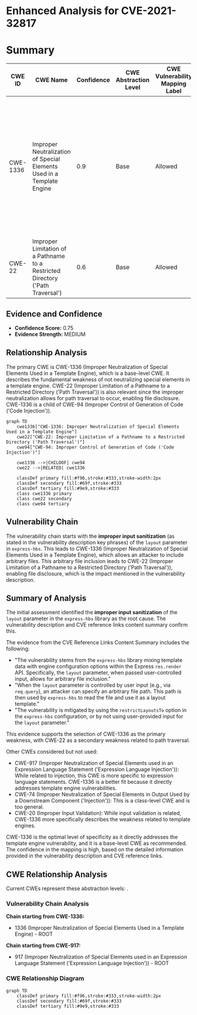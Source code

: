 # Enhanced Analysis for CVE-2021-32817

# Summary
| CWE ID | CWE Name | Confidence | CWE Abstraction Level | CWE Vulnerability Mapping Label | CWE-Vulnerability Mapping Notes |
|---|---|---|---|---|---|
| CWE-1336 | Improper Neutralization of Special Elements Used in a Template Engine | 0.9 | Base | Allowed | Primary CWE. The vulnerability involves the use of a template engine (`express-hbs`) where user-controlled input in the `layout` parameter is not properly neutralized, leading to potential file disclosure. |
| CWE-22 | Improper Limitation of a Pathname to a Restricted Directory ('Path Traversal') | 0.6 | Base | Allowed | Secondary CWE. The file inclusion caused by improper neutralization leads to path traversal. |

## Evidence and Confidence

*   **Confidence Score:** 0.75
*   **Evidence Strength:** MEDIUM

## Relationship Analysis
The primary CWE is CWE-1336 (Improper Neutralization of Special Elements Used in a Template Engine), which is a base-level CWE. It describes the fundamental weakness of not neutralizing special elements in a template engine. CWE-22 (Improper Limitation of a Pathname to a Restricted Directory ('Path Traversal')) is also relevant since the improper neutralization allows for path traversal to occur, enabling file disclosure. CWE-1336 is a child of CWE-94 (Improper Control of Generation of Code ('Code Injection')).

```mermaid
graph TD
    cwe1336["CWE-1336: Improper Neutralization of Special Elements Used in a Template Engine"]
    cwe22["CWE-22: Improper Limitation of a Pathname to a Restricted Directory ('Path Traversal')"]
    cwe94["CWE-94: Improper Control of Generation of Code ('Code Injection')"]

    cwe1336 -->|CHILDOF| cwe94
    cwe22 -->|RELATED| cwe1336

    classDef primary fill:#f96,stroke:#333,stroke-width:2px
    classDef secondary fill:#69f,stroke:#333
    classDef tertiary fill:#9e9,stroke:#333
    class cwe1336 primary
    class cwe22 secondary
    class cwe94 tertiary
```

## Vulnerability Chain
The vulnerability chain starts with the **improper input sanitization** (as stated in the vulnerability description key phrases) of the `layout` parameter in `express-hbs`. This leads to CWE-1336 (Improper Neutralization of Special Elements Used in a Template Engine), which allows an attacker to include arbitrary files. This arbitrary file inclusion leads to CWE-22 (Improper Limitation of a Pathname to a Restricted Directory ('Path Traversal')), enabling file disclosure, which is the impact mentioned in the vulnerability description.

## Summary of Analysis
The initial assessment identified the **improper input sanitization** of the `layout` parameter in the `express-hbs` library as the root cause. The vulnerability description and CVE reference links content summary confirm this.

The evidence from the CVE Reference Links Content Summary includes the following:
- "The vulnerability stems from the `express-hbs` library mixing template data with engine configuration options within the Express `res.render` API. Specifically, the `layout` parameter, when passed user-controlled input, allows for arbitrary file inclusion."
- "When the `layout` parameter is controlled by user input (e.g., via `req.query`), an attacker can specify an arbitrary file path. This path is then used by `express-hbs` to read the file and use it as a layout template."
- "The vulnerability is mitigated by using the `restrictLayoutsTo` option in the `express-hbs` configuration, or by not using user-provided input for the `layout` parameter."

This evidence supports the selection of CWE-1336 as the primary weakness, with CWE-22 as a secondary weakness related to path traversal.

Other CWEs considered but not used:

*   CWE-917 (Improper Neutralization of Special Elements used in an Expression Language Statement ('Expression Language Injection')): While related to injection, this CWE is more specific to expression language statements. CWE-1336 is a better fit because it directly addresses template engine vulnerabilities.
*   CWE-74 (Improper Neutralization of Special Elements in Output Used by a Downstream Component ('Injection')): This is a class-level CWE and is too general.
*   CWE-20 (Improper Input Validation): While input validation is related, CWE-1336 more specifically describes the weakness related to template engines.

CWE-1336 is the optimal level of specificity as it directly addresses the template engine vulnerability, and it is a base-level CWE as recommended. The confidence in the mapping is high, based on the detailed information provided in the vulnerability description and CVE reference links.


## CWE Relationship Analysis

Current CWEs represent these abstraction levels: .


### Vulnerability Chain Analysis

**Chain starting from CWE-1336:**
- 1336 (Improper Neutralization of Special Elements Used in a Template Engine) - ROOT


**Chain starting from CWE-917:**
- 917 (Improper Neutralization of Special Elements used in an Expression Language Statement ('Expression Language Injection')) - ROOT



### CWE Relationship Diagram

```mermaid
graph TD
    classDef primary fill:#f96,stroke:#333,stroke-width:2px
    classDef secondary fill:#69f,stroke:#333
    classDef tertiary fill:#9e9,stroke:#333
```